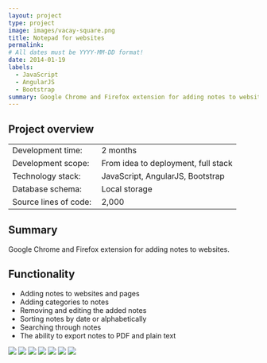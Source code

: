 ```yaml
---
layout: project
type: project
image: images/vacay-square.png
title: Notepad for websites
permalink: 
# All dates must be YYYY-MM-DD format!
date: 2014-01-19
labels:
  - JavaScript
  - AngularJS
  - Bootstrap
summary: Google Chrome and Firefox extension for adding notes to websites.
---
```


## Project overview

<table>
  <tr>
    <td>Development time:&nbsp;</td>
    <td>2 months</td>
  </tr>
  <tr>
    <td>Development scope:&nbsp;</td>
    <td>From idea to deployment, full stack</td>
  </tr>
  <tr>
    <td>Technology stack:&nbsp;</td>
    <td>JavaScript, AngularJS, Bootstrap</td>
  </tr>
  <tr>
    <td>Database schema:&nbsp;</td>
    <td>Local storage</td>
  </tr>
  <tr>
    <td>Source lines of code:&nbsp;</td>
    <td>2,000</td>
  </tr>
</table>

## Summary

Google Chrome and Firefox extension for adding notes to websites.

## Functionality

- Adding notes to websites and pages
- Adding categories to notes
- Removing and editing the added notes
- Sorting notes by date or alphabetically
- Searching through notes
- The ability to export notes to PDF and plain text

<div class="ui small rounded images">
  <a href="../images/ap_01.png" target="_blank"><img class="ui image" src="../images/ap_01.png"></a>
  <a href="../images/ap_02.png" target="_blank"><img class="ui image" src="../images/ap_02.png"></a>
  <a href="../images/ap_03.png" target="_blank"><img class="ui image" src="../images/ap_03.png"></a>
  <a href="../images/ap_04.png" target="_blank"><img class="ui image" src="../images/ap_04.png"></a>
  <a href="../images/ap_05.png" target="_blank"><img class="ui image" src="../images/ap_05.png"></a>
  <a href="../images/ap_06.png" target="_blank"><img class="ui image" src="../images/ap_06.png"></a>
  <a href="../images/ap_07.png" target="_blank"><img class="ui image" src="../images/ap_07.png"></a>
</div>
